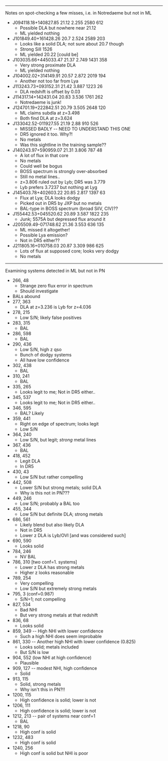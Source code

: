---
Notes on spot-checking a few misses, i.e. in Notredaeme but not in ML

* J094118.18+140827.85    21.12 2.255  2580   612
  * Possible DLA but nowhere near 21.12
  * ML yielded nothing
* J101849.40+161428.26     20.7 2.524  2589   203
  * Looks like a solid DLA; not sure about 20.7 though
  * Strong SiII 1526
  * ML yielded 20.22 [could be]
* J103035.66+445033.47    21.37 2.749  1431   358
  * Very strong proximate DLA
  * ML yielded nothing
* J104002.02+314149.91    20.57 2.872  2019   194
  * Another not too far from Lya
* J113243.73+093152.31    21.42 3.887  1223    26
  * DLA redshift is offset by 0.03
* J114317.14+142431.04    20.83 3.536  1761   262
  * Notredaeme is junk!
* J124701.19+222842.51    20.79 3.505  2648   120
  * ML claims subdla at z=3.498
  * Both find DLA at z=3.624
* J133042.52-011927.55    21.19  2.88   910   526
  * MISSED BADLY -- NEED TO UNDERSTAND THIS ONE
  * DR5 ignored it too.  Why?!
  * No metals
  * Was this sightline in the training sample??
* J140243.97+590959.07    21.31 3.806   787    48
  * A lot of flux in that core
  * No metals
  * Could well be bogus
  * BOSS spectrum is strongly over-absorbed
  * Still no metal lines..
  * z=3.806 ruled out by Lyb;  DR5 was 3.779
  * Lyb prefers 3.7237 but nothing at Lyg
* J145403.78+402603.22    20.85 2.817  1397    63
  * Flux at Lya; DLA looks dodgy
  * Picked out in DR5 by JXP but no metals
  * BAL-type in BOSS spectrum (broad SiIV, CIV)??
* J155442.53+045520.62    20.89 3.587  1822   235
  * Junk;  5575A but depressed flux around it
* J205509.49-071748.62    21.36 3.553   636   135
  * ML missed it altogether!
  * Possible Lya emission?
  * Not in DR5 either??
* J211805.16+010758.03    20.87 3.309   986   625
  * Lots of flux at supposed core;  looks very dodgy
  * No metals

----
Examining systems detected in ML but not in PN

* 266, 48 
  * Strange zero flux error in spectrum
  * Should investigate
* BALs abound
* 277, 363
  * DLA at z=3.236 is Lyb for z=4.036
* 278, 215
  * Low S/N;  likely false positives
* 283, 315
  * BAL
* 286, 598
  * BAL
* 290, 436
  * Low S/N, high z qso
  * Bunch of dodgy systems
  * All have low confidence
* 302, 438
  * BAL
* 310, 241
  * BAL
* 335, 265
  * Looks legit to me;  Not in DR5 either..
* 345, 537
  * Looks legit to me;  Not in DR5 either..
* 346, 595
  * BAL?  Likely
* 359, 441
  * Right on edge of spectrum; looks legit
  * Low S/N
* 364, 240
  * Low S/N, but legit;  *strong* metal lines
* 367, 436
  * BAL
* 418, 452
  * Legit DLA
  * In DR5
* 430, 43
  * Low S/N but rather compelling
* 442, 508
  * Lower S/N but strong metals; solid DLA
  * Why is this not in PN???
* 449, 246
  * Low S/N;  probably a BAL too
* 455, 344
  * Low S/N but definite DLA; strong metals
* 686, 561
  * Likely blend but also likely DLA
  * Not in DR5
  * Lower z DLA is Lyb/OVI [and was considered such]
* 690, 590
  * Looks solid
* 784, 246
  * NV BAL
* 786, 310  [two conf=1. systems]
  * Lower z DLA has strong metals
  * Higher z looks reasonable
* 789, 254  
  * Very compelling
  * Low S/N but extremely strong metals
* 795, 3 (conf=0.987)
  * S/N=1;  not compelling
* 827, 534
  * Bad NHI
  * But very strong metals at that redshift
* 836, 68
  * Looks solid
* 859, 349 -- High NHI with lower confidence
  * Such a high NHI does seem improbable
* 861, 330 -- Another high NHI with lower confidence (0.825)
  * Looks solid;  metals included
  * But S/N is low
* 904, 552 (low NHI at high confidence)
  * Plausible
* 909, 127 -- modest NHI, high confidence
  * Solid
* 913, 115
  * Solid, strong metals
  * Why isn't this in PN?!!
* 1200, 115
  * High confidence is solid; lower is not
* 1206, 111
  * High confidence is solid; lower is not
* 1212, 213 -- pair of systems near conf=1
  * BAL
* 1218, 90
  * High conf is solid
* 1232, 483
  * High conf is solid
* 1240, 256
  * High conf is solid but NHI is poor








